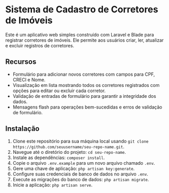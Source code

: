 # Sistema de Cadastro de Corretores de Imóveis

Este é um aplicativo web simples construído com Laravel e Blade para registrar corretores de imóveis. Ele permite aos usuários criar, ler, atualizar e excluir registros de corretores.

## Recursos

- Formulário para adicionar novos corretores com campos para CPF, CRECI e Nome.
- Visualização em lista mostrando todos os corretores registrados com opções para editar ou excluir cada corretor.
- Validação de entradas de formulário para garantir a integridade dos dados.
- Mensagens flash para operações bem-sucedidas e erros de validação de formulário.

## Instalação

1. Clone este repositório para sua máquina local usando `git clone https://github.com/seuusername/seu-repo-name.git`.
2. Navegue até o diretório do projeto: `cd seu-repo-name`.
3. Instale as dependências: `composer install`.
4. Copie o arquivo `.env.example` para um novo arquivo chamado `.env`.
5. Gere uma chave de aplicação: `php artisan key:generate`.
6. Configure suas credenciais de banco de dados no arquivo `.env`.
7. Execute as migrações do banco de dados: `php artisan migrate`.
8. Inicie a aplicação: `php artisan serve`.
